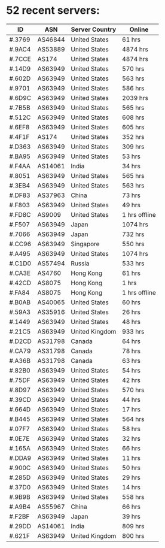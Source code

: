 # 52 recent servers:

| ID | ASN | Server Country | Online |
| ------ | ------ | ------ | ------ |
| #.3769 | AS46844 | United States | 61 hrs |
| #.9AC4 | AS53889 | United States | 4874 hrs |
| #.7CCE | AS174 | United States | 4874 hrs |
| #.14D9 | AS63949 | United States | 570 hrs |
| #.602D | AS63949 | United States | 563 hrs |
| #.9701 | AS63949 | United States | 586 hrs |
| #.6D9C | AS63949 | United States | 2039 hrs |
| #.7B5B | AS63949 | United States | 565 hrs |
| #.512C | AS63949 | United States | 608 hrs |
| #.6EF8 | AS63949 | United States | 605 hrs |
| #.4F1F | AS174 | United States | 352 hrs |
| #.D363 | AS63949 | United States | 309 hrs |
| #.BA95 | AS63949 | United States | 53 hrs |
| #.F4AA | AS14061 | India | 34 hrs |
| #.8051 | AS63949 | United States | 565 hrs |
| #.3EB4 | AS63949 | United States | 563 hrs |
| #.DF83 | AS37963 | China | 73 hrs |
| #.F803 | AS63949 | United States | 49 hrs |
| #.FD8C | AS9009 | United States | 1 hrs offline |
| #.F507 | AS63949 | Japan | 1074 hrs |
| #.7066 | AS63949 | Japan | 732 hrs |
| #.CC96 | AS63949 | Singapore | 550 hrs |
| #.A495 | AS63949 | United States | 1074 hrs |
| #.C1D0 | AS57494 | Russia | 533 hrs |
| #.CA3E | AS4760 | Hong Kong | 61 hrs |
| #.42CD | AS8075 | Hong Kong | 1 hrs |
| #.FA84 | AS8075 | Hong Kong | 1 hrs offline |
| #.B0AB | AS40065 | United States | 60 hrs |
| #.59A3 | AS35916 | United States | 26 hrs |
| #.1449 | AS63949 | United States | 48 hrs |
| #.21C5 | AS63949 | United Kingdom | 933 hrs |
| #.D2CD | AS31798 | Canada | 64 hrs |
| #.CA79 | AS31798 | Canada | 78 hrs |
| #.A36B | AS31798 | Canada | 63 hrs |
| #.82B0 | AS63949 | United States | 54 hrs |
| #.75DF | AS63949 | United States | 42 hrs |
| #.8D97 | AS63949 | United States | 570 hrs |
| #.39CD | AS63949 | United States | 44 hrs |
| #.664D | AS63949 | United States | 17 hrs |
| #.B445 | AS63949 | United States | 564 hrs |
| #.07F7 | AS63949 | United States | 58 hrs |
| #.0E7E | AS63949 | United States | 32 hrs |
| #.165A | AS63949 | United States | 66 hrs |
| #.DDA9 | AS63949 | United States | 11 hrs |
| #.900C | AS63949 | United States | 50 hrs |
| #.285D | AS63949 | United States | 29 hrs |
| #.37D0 | AS63949 | United States | 14 hrs |
| #.9B9B | AS63949 | United States | 558 hrs |
| #.A9B4 | AS55967 | China | 66 hrs |
| #.F2BF | AS63949 | Japan | 39 hrs |
| #.29DD | AS14061 | India | 809 hrs |
| #.621F | AS63949 | United Kingdom | 800 hrs |

